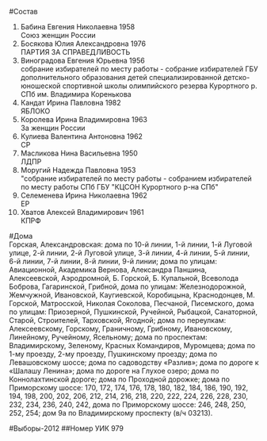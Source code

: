 #Состав
1. Бабина Евгения Николаевна 1958   
    Союз женщин России
2. Босякова Юлия Александровна 1976   
    ПАРТИЯ ЗА СПРАВЕДЛИВОСТЬ
3. Виноградова Евгения Юрьевна 1956   
    собрание избирателей по месту работы - собрание избирателей ГБУ дополнительного образования детей специализированной детско-юношеской спортивной школы олимпийского резерва Курортного р. СПб им. Владимира Коренькова
4. Кандат Ирина Павловна 1982   
    ЯБЛОКО
5. Королева Ирина Владимировна 1963   
    За женщин России
6. Кулиева Валентина Антоновна 1962   
    СР
7. Масликова Нина Васильевна 1950   
    ЛДПР
8. Моругий Надежда Павловна 1953   
    "собрание избирателей по месту работы - собранием избирателей по месту работы СПб ГБУ "КЦСОН Курортного р-на СПб"
9. Селеменева Ирина Николаевна 1962   
    ЕР
10. Хватов Алексей Владимирович 1961   
    КПРФ

#Дома  
Горская, Александровская: дома по 10-й линии, 1-й линии, 1-й Луговой улице, 2-й линии, 2-й Луговой улице, 3-й линии, 4-й линии, 5-й линии, 6-й линии, 7-й линии, 8-й линии, 9-й линии; дома по улицам: Авиационной, Академика Вернова, Александра Паншина, Алексеевской, Аэродромной, Б. Горской, Б. Купальной, Всеволода Боброва, Гагаринской, Грибной,  дома по улицам: Железнодорожной, Жемчужной, Ивановской, Каугиевской, Коробицына, Краснодонцев, М. Горской, Матросской, Николая Соколова, Песчаной, Писемского,  дома по улицам: Приозерной, Пушкинской, Ручейной, Рыбацкой, Санаторной, Старой, Строителей, Тарховской,  Ягодной; дома по переулкам: Алексеевскому, Горскому, Граничному, Грибному, Ивановскому, Линейному, Ручейному,  Ясельному; дома по проспектам: Владимирскому, Зеленому, Красных Командиров, Муромцева; дома по 1-му проезду, 2-му проезду, Пушкинскому проезду; дома по Левашовскому шоссе; дома по садоводству «Разлив»; дома по дороге к «Шалашу Ленина»; дома по дороге на Глухое озеро; дома по Коннолахтинской дороге; дома по Проходной дорожке; дома по Приморскому шоссе: 170, 172, 174, 176, 178, 180, 182, 184, 186, 190, 192, 194, 198, 200, 202, 206, 212, 214, 216, 218, 220, 222, 224, 226, 228, 230, 232, 234, 236, 240, 242,  дома по Приморскому шоссе: 246, 248, 250, 252, 254; дом 9а по Владимирскому проспекту (в/ч 03213).

#Выборы-2012
##Номер УИК
979
